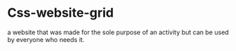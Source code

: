 # Css-website-grid 

a website that was made for the sole purpose of an activity but can be used by everyone who needs it.
